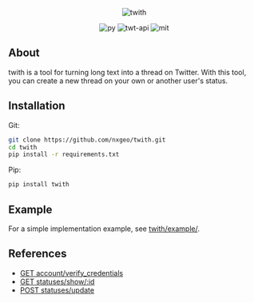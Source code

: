 <p style="text-align:center">
    <img src="https://bit.ly/3Ec7lVE" alt="twith">
</p>
<p style="text-align:center">
    <img src="https://bit.ly/3jWHiJZ" alt="py">
    <img src="https://bit.ly/3lbC38q" alt="twt-api">
    <img src="https://bit.ly/38WBrOt" alt="mit">
</p>

## About
twith is a tool for turning long text into a thread on Twitter. With this tool, you can create a new thread on your own or another user's status.

## Installation
Git:
```bash
git clone https://github.com/nxgeo/twith.git
cd twith
pip install -r requirements.txt
```
Pip:
```bash
pip install twith
```

## Example
For a simple implementation example, see [twith/example/](https://bit.ly/3E2uJ7N).

## References
- [GET account/verify_credentials](https://bit.ly/3leWQbw)
- [GET statuses/show/:id](https://bit.ly/3E0V32b)
- [POST statuses/update](https://bit.ly/38Vi7AY)